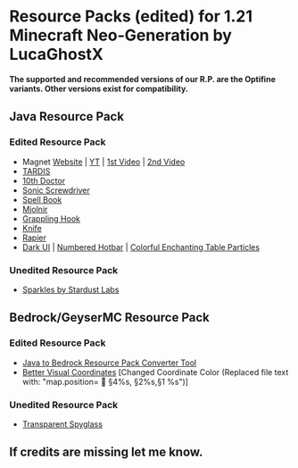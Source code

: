 # **Resource Packs (edited) for 1.21 Minecraft Neo-Generation by LucaGhostX**
**The supported and recommended versions of our R.P. are the Optifine variants. Other versions exist for compatibility.**

## **Java Resource Pack**
### **Edited Resource Pack**
- Magnet [Website](https://bisumto.it/redcraft2/) | [YT](https://www.youtube.com/@BisUmTo) | [1st Video](https://youtu.be/KVIxcL8rNC8?si=j59NFuW1kZ8h4iU1) | [2nd Video](https://youtu.be/KVIxcL8rNC8?si=j59NFuW1kZ8h4iU1)
- [TARDIS](https://sketchfab.com/3d-models/whittaker-tardis-2-a8018893fd03416aa1625898c2fd98c2)
- [10th Doctor](https://www.planetminecraft.com/skin/the-10th-doctor-4617651/)
- [Sonic Screwdriver](https://www.planetminecraft.com/texture-pack/9th-amp-10th-doc-s-sonic-screwdriver/)
- [Spell Book](https://www.planetminecraft.com/texture-pack/spell-books-5456407/)
- [Mjolnir](https://www.planetminecraft.com/texture-pack/torrezx-mjolnir/)
- [Grappling Hook](https://www.curseforge.com/minecraft/texture-packs/grappling-hook-mod-retexture)
- [Knife](https://www.planetminecraft.com/texture-pack/thorfinn-knife-vinland-saga/)
- [Rapier](https://www.planetminecraft.com/texture-pack/vini-s-roleplay-resourcepack/)
- [Dark UI](https://vanillatweaks.net/picker/resource-packs/) | [Numbered Hotbar](https://vanillatweaks.net/picker/resource-packs/) | [Colorful Enchanting Table Particles](https://vanillatweaks.net/picker/resource-packs/)

### **Unedited Resource Pack**
- [Sparkles by Stardust Labs](https://modrinth.com/resourcepack/sparkles?version=1.21)

## **Bedrock/GeyserMC Resource Pack**
### **Edited Resource Pack**
- [Java to Bedrock Resource Pack Converter Tool](https://github.com/Kas-tle/java2bedrock.sh)
- [Better Visual Coordinates](https://www.planetminecraft.com/texture-pack/transparent-pumpkin-and-spyglass-effects/) [Changed Coordinate Color (Replaced file text with: "map.position=  §4%s, §2%s,§1 %s")]
### **Unedited Resource Pack**
- [Transparent Spyglass](https://www.planetminecraft.com/texture-pack/transparent-pumpkin-and-spyglass-effects/)

## **If credits are missing let me know.**
